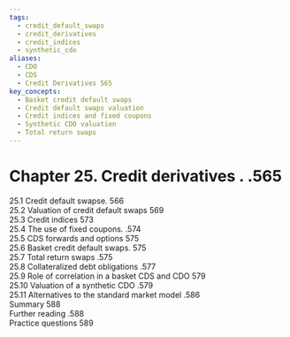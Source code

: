 ```yaml
---
tags:
  - credit_default_swaps
  - credit_derivatives
  - credit_indices
  - synthetic_cdo
aliases:
  - CDO
  - CDS
  - Credit Derivatives 565
key_concepts:
  - Basket credit default swaps
  - Credit default swaps valuation
  - Credit indices and fixed coupons
  - Synthetic CDO valuation
  - Total return swaps
---
```


# Chapter 25. Credit derivatives . .565  

25.1 Credit default swapse. 566   
25.2 Valuation of credit default swaps 569   
25.3 Credit indices 573   
25.4 The use of fixed coupons. .574   
25.5 CDS forwards and options 575   
25.6 Basket credit default swaps. 575   
25.7 Total return swaps .575   
25.8 Collateralized debt obligations .577   
25.9 Role of correlation in a basket CDS and CDO 579   
25.10 Valuation of a synthetic CDO .579   
25.11 Alternatives to the standard market model .586   
Summary 588   
Further reading .588   
Practice questions 589  
